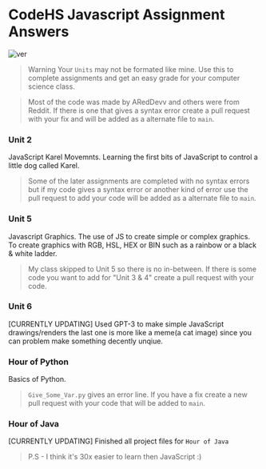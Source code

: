 # CodeHS Javascript Assignment Answers
![ver](https://img.shields.io/badge/version-2.2.1-bright=green?style=flat-square)

> Warning Your `Units` may not be formated like mine. Use this to complete assignments and get an easy grade for your computer science class.

> Most of the code was made by ARedDevv and others were from Reddit. If there is one that gives a syntax error create a pull request with your fix and will be added as a alternate file to `main`.

### Unit 2

JavaScript Karel Movemnts. Learning the first bits of JavaScript to control a little dog called Karel.
> Some of the later assignments are completed with no syntax errors but if my code gives a syntax error or another kind of error use the pull request to add your code will be added as a alternate file to `main`.


### Unit 5

Javascript Graphics. The use of JS to create simple or complex graphics. To create graphics with RGB, HSL, HEX or BIN such as a rainbow or a black & white ladder. 
> My class skipped to Unit 5 so there is no in-between. If there is some code you want to add for "Unit 3 & 4" create a pull request with your code.


### Unit 6

[CURRENTLY UPDATING] Used GPT-3 to make simple JavaScript drawings/renders the last one is more like a meme(a cat image) since you can problem make something decently unqiue.


### Hour of Python

Basics of Python.
> `Give_Some_Var.py` gives an error line. If you have a fix create a new pull request with your code that will be added to `main`.

### Hour of Java

[CURRENTLY UPDATING] Finished all project files for `Hour of Java`
> P.S - I think it's 30x easier to learn then JavaScript :)
